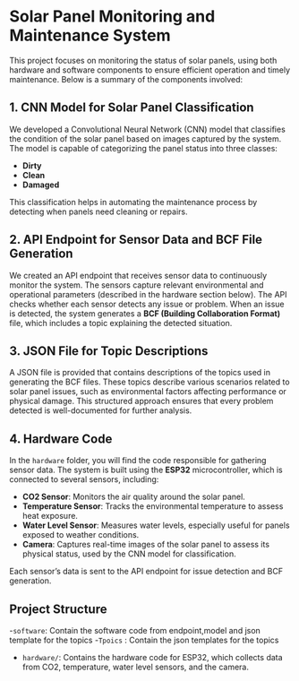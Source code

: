 # Solar Panel Monitoring and Maintenance System

This project focuses on monitoring the status of solar panels, using both hardware and software components to ensure efficient operation and timely maintenance. Below is a summary of the components involved:

## 1. CNN Model for Solar Panel Classification

We developed a Convolutional Neural Network (CNN) model that classifies the condition of the solar panel based on images captured by the system. The model is capable of categorizing the panel status into three classes:
- **Dirty**
- **Clean**
- **Damaged**

This classification helps in automating the maintenance process by detecting when panels need cleaning or repairs.

## 2. API Endpoint for Sensor Data and BCF File Generation

We created an API endpoint that receives sensor data to continuously monitor the system. The sensors capture relevant environmental and operational parameters (described in the hardware section below). The API checks whether each sensor detects any issue or problem. When an issue is detected, the system generates a **BCF (Building Collaboration Format)** file, which includes a topic explaining the detected situation.

## 3. JSON File for Topic Descriptions

A JSON file is provided that contains descriptions of the topics used in generating the BCF files. These topics describe various scenarios related to solar panel issues, such as environmental factors affecting performance or physical damage. This structured approach ensures that every problem detected is well-documented for further analysis.

## 4. Hardware Code

In the `hardware` folder, you will find the code responsible for gathering sensor data. The system is built using the **ESP32** microcontroller, which is connected to several sensors, including:
- **CO2 Sensor**: Monitors the air quality around the solar panel.
- **Temperature Sensor**: Tracks the environmental temperature to assess heat exposure.
- **Water Level Sensor**: Measures water levels, especially useful for panels exposed to weather conditions.
- **Camera**: Captures real-time images of the solar panel to assess its physical status, used by the CNN model for classification.

Each sensor’s data is sent to the API endpoint for issue detection and BCF generation.

## Project Structure
-`software`: Contain the software code from endpoint,model and json template for the topics
-`Tpoics` : Contain the json templates for the topics
- `hardware/`: Contains the hardware code for ESP32, which collects data from CO2, temperature, water level sensors, and the camera.

